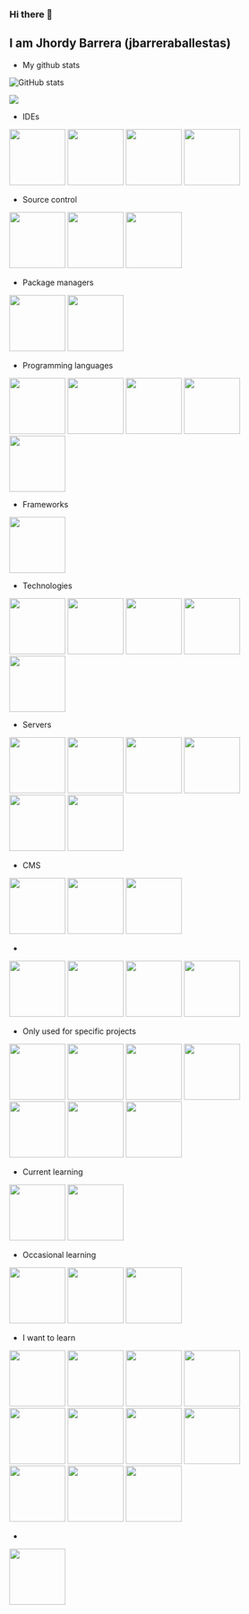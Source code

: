### Hi there 👋
## I am Jhordy Barrera (jbarreraballestas)

- My github stats

![GitHub stats](https://github-readme-stats.vercel.app/api?username=jbarreraballestas&count_private=true&show_icons=true&theme=radical)

![](https://github-readme-stats.vercel.app/api/top-langs/?username=jbarreraballestas&layout=compact&count_private=true&show_icons=true&theme=radical)

- IDEs

<img width="100" height="100" src="https://cdn.jsdelivr.net/gh/devicons/devicon/icons/vscode/vscode-original-wordmark.svg" /> <img width="100" height="100" src="https://cdn.jsdelivr.net/gh/devicons/devicon/icons/androidstudio/androidstudio-original.svg" /> <img width="100" height="100" src="https://cdn.jsdelivr.net/gh/devicons/devicon/icons/visualstudio/visualstudio-plain.svg" /> <img width="100" height="100" src="https://cdn.jsdelivr.net/gh/devicons/devicon/icons/jetbrains/jetbrains-original.svg" />

- Source control

<img width="100" height="100" src="https://cdn.jsdelivr.net/gh/devicons/devicon/icons/git/git-original.svg" /> <img width="100" height="100" src="https://cdn.jsdelivr.net/gh/devicons/devicon/icons/github/github-original.svg" /> <img width="100" height="100" src="https://cdn.jsdelivr.net/gh/devicons/devicon/icons/gitlab/gitlab-original.svg" />

- Package managers

<img width="100" height="100" src="https://cdn.jsdelivr.net/gh/devicons/devicon/icons/composer/composer-original.svg" /> <img width="100" height="100" src="https://cdn.jsdelivr.net/gh/devicons/devicon/icons/npm/npm-original-wordmark.svg" />

- Programming languages

<img width="100" height="100" src="https://cdn.jsdelivr.net/gh/devicons/devicon/icons/php/php-original.svg" /> <img width="100" height="100" src="https://cdn.jsdelivr.net/gh/devicons/devicon/icons/javascript/javascript-original.svg" /> <img width="100" height="100" src="https://cdn.jsdelivr.net/gh/devicons/devicon/icons/java/java-original.svg" /> <img width="100" height="100" src="https://cdn.jsdelivr.net/gh/devicons/devicon/icons/csharp/csharp-original.svg" /> <img width="100" height="100" src="https://cdn.jsdelivr.net/gh/devicons/devicon/icons/bash/bash-original.svg" />



- Frameworks

<img width="100" height="100" src="https://cdn.jsdelivr.net/gh/devicons/devicon/icons/laravel/laravel-plain-wordmark.svg" />

- Technologies

<img width="100" height="100" src="https://cdn.jsdelivr.net/gh/devicons/devicon/icons/bootstrap/bootstrap-original-wordmark.svg" /> <img width="100" height="100" src="https://cdn.jsdelivr.net/gh/devicons/devicon/icons/jquery/jquery-original-wordmark.svg" /> <img width="100" height="100" src="https://cdn.jsdelivr.net/gh/devicons/devicon/icons/css3/css3-original-wordmark.svg" /> <img width="100" height="100" src="https://cdn.jsdelivr.net/gh/devicons/devicon/icons/html5/html5-original-wordmark.svg" /> <img width="100" height="100" src="https://cdn.jsdelivr.net/gh/devicons/devicon/icons/sqlite/sqlite-original-wordmark.svg" /> 

- Servers

<img width="100" height="100" src="https://cdn.jsdelivr.net/gh/devicons/devicon/icons/centos/centos-original.svg" /> <img width="100" height="100" src="https://cdn.jsdelivr.net/gh/devicons/devicon/icons/debian/debian-plain-wordmark.svg" />  <img width="100" height="100" src="https://cdn.jsdelivr.net/gh/devicons/devicon/icons/ubuntu/ubuntu-plain-wordmark.svg" /> <img width="100" height="100" src="https://cdn.jsdelivr.net/gh/devicons/devicon/icons/digitalocean/digitalocean-original-wordmark.svg" /> <img width="100" height="100" src="https://cdn.jsdelivr.net/gh/devicons/devicon/icons/azure/azure-original-wordmark.svg" /> <img width="100" height="100" src="https://cdn.jsdelivr.net/gh/devicons/devicon/icons/amazonwebservices/amazonwebservices-original-wordmark.svg" />

- CMS

<img width="100" height="100" src="https://cdn.jsdelivr.net/gh/devicons/devicon/icons/drupal/drupal-original-wordmark.svg" /> <img width="100" height="100" src="https://cdn.jsdelivr.net/gh/devicons/devicon/icons/wordpress/wordpress-original.svg" /> <img width="100" height="100" src="https://cdn.jsdelivr.net/gh/devicons/devicon/icons/moodle/moodle-original.svg" /> 

-

<img width="100" height="100" src="https://cdn.jsdelivr.net/gh/devicons/devicon/icons/linux/linux-original.svg" /> <img width="100" height="100" src="https://cdn.jsdelivr.net/gh/devicons/devicon/icons/apache/apache-original-wordmark.svg" /> <img width="100" height="100" src="https://cdn.jsdelivr.net/gh/devicons/devicon/icons/nginx/nginx-original.svg" /> <img width="100" height="100" src="https://cdn.jsdelivr.net/gh/devicons/devicon/icons/mysql/mysql-original-wordmark.svg" />

- Only used for specific projects

<img width="100" height="100" src="https://cdn.jsdelivr.net/gh/devicons/devicon/icons/arduino/arduino-original-wordmark.svg" /> <img width="100" height="100" src="https://cdn.jsdelivr.net/gh/devicons/devicon/icons/swift/swift-original-wordmark.svg" /> <img width="100" height="100" src="https://cdn.jsdelivr.net/gh/devicons/devicon/icons/xcode/xcode-original.svg" /> <img width="100" height="100" src="https://cdn.jsdelivr.net/gh/devicons/devicon/icons/apple/apple-original.svg" /> <img width="100" height="100" src="https://cdn.jsdelivr.net/gh/devicons/devicon/icons/dotnetcore/dotnetcore-original.svg" /> <img width="100" height="100" src="https://cdn.jsdelivr.net/gh/devicons/devicon/icons/microsoftsqlserver/microsoftsqlserver-plain-wordmark.svg" /> <img width="100" height="100" src="https://cdn.jsdelivr.net/gh/devicons/devicon/icons/nuget/nuget-original-wordmark.svg" /> 
 
- Current learning

<img width="100" height="100" src="https://cdn.jsdelivr.net/gh/devicons/devicon/icons/tailwindcss/tailwindcss-original-wordmark.svg" /> <img width="100" height="100" src="https://cdn.jsdelivr.net/gh/devicons/devicon/icons/react/react-original-wordmark.svg" /> 

- Occasional learning

<img width="100" height="100" src="https://cdn.jsdelivr.net/gh/devicons/devicon/icons/heroku/heroku-original-wordmark.svg" /> <img width="100" height="100" src="https://cdn.jsdelivr.net/gh/devicons/devicon/icons/nodejs/nodejs-original-wordmark.svg" /> <img width="100" height="100" src="https://cdn.jsdelivr.net/gh/devicons/devicon/icons/unity/unity-original-wordmark.svg" />

- I want to learn

<img width="100" height="100" src="https://cdn.jsdelivr.net/gh/devicons/devicon/icons/kotlin/kotlin-original-wordmark.svg" /> <img width="100" height="100" src="https://cdn.jsdelivr.net/gh/devicons/devicon/icons/vuejs/vuejs-original-wordmark.svg" /> <img width="100" height="100" src="https://cdn.jsdelivr.net/gh/devicons/devicon/icons/xamarin/xamarin-original.svg" /> <img width="100" height="100" src="https://cdn.jsdelivr.net/gh/devicons/devicon/icons/python/python-original-wordmark.svg" /> <img width="100" height="100" src="https://cdn.jsdelivr.net/gh/devicons/devicon/icons/django/django-plain.svg" /> <img width="100" height="100" src="https://cdn.jsdelivr.net/gh/devicons/devicon/icons/firebase/firebase-plain-wordmark.svg" /> <img width="100" height="100" src="https://cdn.jsdelivr.net/gh/devicons/devicon/icons/cucumber/cucumber-plain-wordmark.svg" /> <img width="100" height="100" src="https://cdn.jsdelivr.net/gh/devicons/devicon/icons/jenkins/jenkins-original.svg" /> <img width="100" height="100" src="https://cdn.jsdelivr.net/gh/devicons/devicon/icons/docker/docker-original-wordmark.svg" /> <img width="100" height="100" src="https://cdn.jsdelivr.net/gh/devicons/devicon/icons/gatsby/gatsby-original-wordmark.svg" /> <img width="100" height="100" src="https://cdn.jsdelivr.net/gh/devicons/devicon/icons/meteor/meteor-original.svg" />

- 

<img width="100" height="100" src="https://cdn.jsdelivr.net/gh/devicons/devicon/icons/raspberrypi/raspberrypi-original.svg" />
